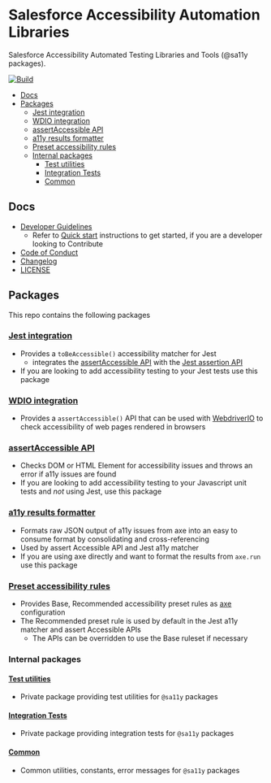 # Salesforce Accessibility Automation Libraries

Salesforce Accessibility Automated Testing Libraries and Tools (@sa11y packages).

[![Build](https://circleci.com/gh/salesforce/sa11y.svg?style=svg&circle-token=0e28763afb8e2d0f1293f08a112e8b5e387b324a)](https://app.circleci.com/pipelines/github/salesforce/sa11y?branch=master)

<!-- Temp disabling code cov badge due to https://github.com/salesforce/sa11y/issues/14
     Re-enable with a code cov service that works with CircleCi -->
<!-- ![Code coverage](https://github.com/salesforce/sa11y/workflows/Code%20coverage/badge.svg) -->

<!-- START doctoc generated TOC please keep comment here to allow auto update -->
<!-- DON'T EDIT THIS SECTION, INSTEAD RE-RUN doctoc TO UPDATE -->


- [Docs](#docs)
- [Packages](#packages)
  - [Jest integration](#jest-integration)
  - [WDIO integration](#wdio-integration)
  - [assertAccessible API](#assertaccessible-api)
  - [a11y results formatter](#a11y-results-formatter)
  - [Preset accessibility rules](#preset-accessibility-rules)
  - [Internal packages](#internal-packages)
    - [Test utilities](#test-utilities)
    - [Integration Tests](#integration-tests)
    - [Common](#common)

<!-- END doctoc generated TOC please keep comment here to allow auto update -->

## Docs

-   [Developer Guidelines](./CONTRIBUTING.md)
    -   Refer to [Quick start](./CONTRIBUTING.md#quick-start) instructions to get started, if you are a
        developer looking to Contribute
-   [Code of Conduct](./CODE_OF_CONDUCT.md)
-   [Changelog](./CHANGELOG.md)
-   [LICENSE](./LICENSE.txt)

## Packages

This repo contains the following packages

### [Jest integration](./packages/jest/README.md)

-   Provides a `toBeAccessible()` accessibility matcher for Jest
    -   integrates the [assertAccessible API](./packages/assert/README.md) with the [Jest assertion API](https://jestjs.io/docs/en/using-matchers)
-   If you are looking to add accessibility testing to your Jest tests use this package

### [WDIO integration](./packages/wdio/README.MD)

-   Provides a `assertAccessible()` API that can be used with [WebdriverIO](https://webdriver.io/) to check accessibility of web pages rendered in browsers

### [assertAccessible API](./packages/assert/README.md)

-   Checks DOM or HTML Element for accessibility issues and throws an error if a11y issues are found
-   If you are looking to add accessibility testing to your Javascript unit tests and _not_ using Jest, use this package

### [a11y results formatter](./packages/format/README.md)

-   Formats raw JSON output of a11y issues from axe into an easy to consume format by consolidating and cross-referencing
-   Used by assert Accessible API and Jest a11y matcher
-   If you are using axe directly and want to format the results from `axe.run` use this package

### [Preset accessibility rules](./packages/preset-rules/README.md)

-   Provides Base, Recommended accessibility preset rules as [axe](https://github.com/dequelabs/axe-core) configuration
-   The Recommended preset rule is used by default in the Jest a11y matcher and assert Accessible APIs
    -   The APIs can be overridden to use the Base ruleset if necessary

### Internal packages

#### [Test utilities](./packages/test-utils/README.md)

-   Private package providing test utilities for `@sa11y` packages

#### [Integration Tests](packages/test-integration/README.md)

-   Private package providing integration tests for `@sa11y` packages

#### [Common](packages/common/README.md)

-   Common utilities, constants, error messages for `@sa11y` packages
